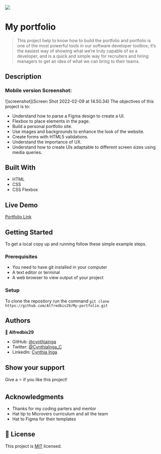 ![](https://img.shields.io/badge/Microverse-blueviolet)

# My portfolio

> This project help to know how to build the portfolio and portfolio is one of the most powerful tools in our software developer toolbox; it’s the easiest way of showing what we’re truly capable of as a developer, and is a quick and simple way for recruiters and hiring managers to get an idea of what we can bring to their teams.

## Description

### Mobile version Screenshot:

![screenshot](Screen Shot 2022-02-09 at 14.50.34)
The objectives of this project is to:

- Understand how to parse a Figma design to create a UI.
- Flexbox to place elements in the page.
- Build a personal portfolio site.
- Use images and backgrounds to enhance the look of the website.
- Create forms with HTML5 validations.
- Understand the importance of UX.
- Understand how to create UIs adaptable to different screen sizes using media queries.

## Built With

- HTML
- CSS
- CSS Flexbox

## Live Demo

[Portfolio Link](https://github.com/Alfredbis29/My-portfolio)

## Getting Started

To get a local copy up and running follow these simple example steps.

### Prerequisites

- You need to have git installed in your computer
- A text editor or terminal
- A web browser to view output of your project

### Setup

To clone the repository run the command `git clone https://github.com/Alfredbis29/My-portfolio.git`

## Authors

👤 **Alfredbis29**

- GitHub: [@cynthiainga](https://github.com/Alfredbis29)
- Twitter: [@CynthiaInga_C](https://twitter.com/AlfredBisimwa1)
- LinkedIn: [Cynthia Inga](https://www.linkedin.com/in/alfred-bisimwa-0501a81a8/)

## Show your support

Give a ⭐️ if you like this project!

## Acknowledgments

- Thanks for my coding parters and mentor
- Hat tip to Microvers curriculum and all the team
- Hat to Figma for their templates

## 📝 License

This project is [MIT](./MIT.md) licensed.
